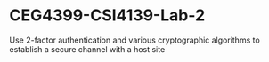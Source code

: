 # CEG4399-CSI4139-Lab-2
Use 2-factor authentication and various cryptographic algorithms to establish a secure channel with a host site
